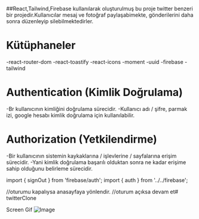 ##React,Tailwind,Firebase kullanılarak oluşturulmuş bu proje twitter benzeri bir projedir.Kullanıcılar mesaj ve fotoğraf paylaşabimekte, gönderilerini daha sonra düzenleyip silebilmektedirler.

# Kütüphaneler

-react-router-dom
-react-toastify
-react-icons
-moment
-uuid
-firebase
-tailwind

# Authentication (Kimlik Doğrulama)
-Br kullanıcının kimliğini doğrulama sürecidir.
-Kullanıcı adı / şifre, parmak izi, google hesabı kimlik 
doğrulama için kullanılabilir.

# Authorization (Yetkilendirme)
-Bir kullanıcının sistemin kaykaklarına / işlevlerine /
 sayfalarına erişim sürecidir.
-Yani kimlik doğrulama başarılı olduktan sonra ne 
kadar erişime sahip olduğunu belirleme sürecidir.

import { signOut } from 'firebase/auth';
import { auth } from '../../firebase';

  //oturumu kapalıysa anasayfaya yönlendir.
  //oturum açıksa devam et# twitterClone

Screen Gif
  ![Image](https://github.com/user-attachments/assets/15a44cc5-1bc0-4d0e-90ec-cf87975c987d)


  

